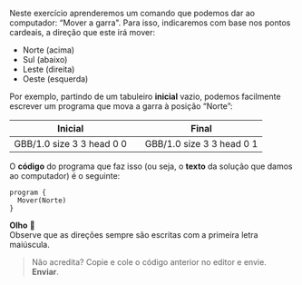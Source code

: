 Neste exercício aprenderemos um comando que podemos dar ao computador: 
“Mover a garra". Para isso, indicaremos com base nos pontos cardeais, a direção que este irá mover:

* Norte (acima)
* Sul (abaixo)
* Leste (direita)
* Oeste (esquerda)


Por exemplo, partindo de um tabuleiro **inicial** vazio, podemos facilmente escrever um programa que mova a garra à posição “Norte”:

<table class= "table" style="width:100%">
  <thead>
  <tr>
    <th style="text-align: center">Inicial</th>
    <th style="text-align: center"></th> 
    <th style="text-align: center">Final</th>
  </tr>
  </thead>
  <tbody>
  <tr>
    <td style="text-align: center">  
      <gs-board>
        GBB/1.0
        size 3 3
        head 0 0
      </gs-board>
    </td>
    <td style="text-align: center"><i class="fa fa-arrow-right"></i></td> 
    <td style="text-align: center">
      <gs-board>
        GBB/1.0
        size 3 3
        head 0 1
      </gs-board>
    </td>
  </tr>
  <tbody>
</table>

O **código** do programa que faz isso (ou seja, o **texto** da solução que damos ao computador) é o seguinte:

```gobstones
program {
  Mover(Norte)
}
```

**Olho** :eyes:  
Observe que as direções sempre são escritas com  a primeira letra maiúscula.

> Não acredita? Copie e cole o código anterior no editor e envie.  **Enviar**.
